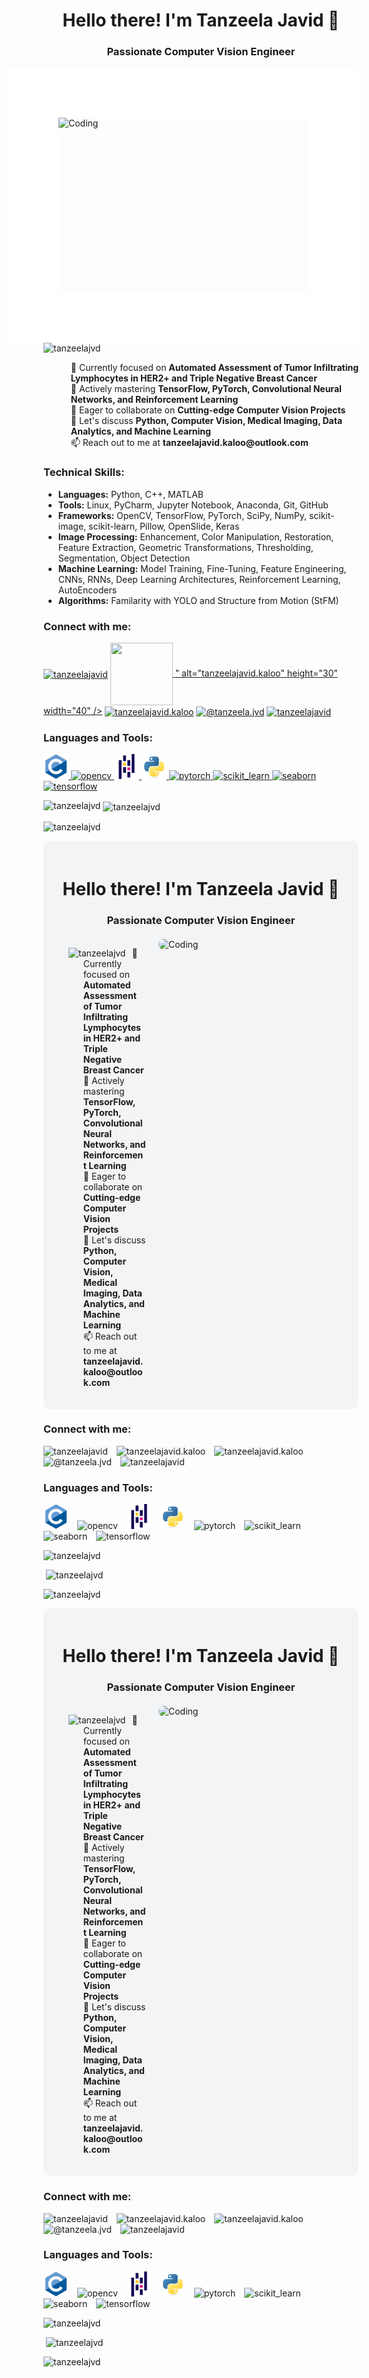 
<h1 align="center">Hello there! I'm Tanzeela Javid 👋</h1>
<h3 align="center">Passionate Computer Vision Engineer</h3>

<img align="right" alt="Coding" height="280" width="400" src="https://cdn.dribbble.com/users/331265/screenshots/2498700/ana-d-small.gif" style="border: 80px solid #ffffff;">


<p align="left"> <img src="https://komarev.com/ghpvc/?username=tanzeelajvd&label=Profile%20views&color=0e75b6&style=flat" alt="tanzeelajvd" /> </p>

<ul style="list-style-type: none; margin-left: 20px;">
    <li>🔭 Currently focused on <strong>Automated Assessment of Tumor Infiltrating Lymphocytes in HER2+ and Triple Negative Breast Cancer</strong></li>
    <li>🌱 Actively mastering <strong>TensorFlow, PyTorch, Convolutional Neural Networks, and Reinforcement Learning</strong></li>
    <li>👯 Eager to collaborate on <strong>Cutting-edge Computer Vision Projects</strong></li>
    <li>💬 Let's discuss <strong>Python, Computer Vision, Medical Imaging, Data Analytics, and Machine Learning</strong></li>
    <li>📫 Reach out to me at <strong>tanzeelajavid.kaloo@outlook.com</strong></li>
</ul>

### Technical Skills:
- **Languages:** Python, C++, MATLAB
- **Tools:** Linux, PyCharm, Jupyter Notebook, Anaconda, Git, GitHub
- **Frameworks:** OpenCV, TensorFlow, PyTorch, SciPy, NumPy, scikit-image, scikit-learn, Pillow, OpenSlide, Keras
- **Image Processing:** Enhancement, Color Manipulation, Restoration, Feature Extraction, Geometric Transformations, Thresholding, Segmentation, Object Detection
- **Machine Learning:** Model Training, Fine-Tuning, Feature Engineering, CNNs, RNNs, Deep Learning Architectures, Reinforcement Learning, AutoEncoders
- **Algorithms:** Familarity with YOLO and Structure from Motion (StFM)



<h3 align="left">Connect with me:</h3>
<p align="left">
<a href="https://kaggle.com/tanzeelajavid" target="blank"><img align="center" src="https://raw.githubusercontent.com/rahuldkjain/github-profile-readme-generator/master/src/images/icons/Social/kaggle.svg" alt="tanzeelajavid" height="30" width="40" /></a>
<a href="https://fb.com/tanzeelajavid.kaloo" target="blank"><img align="center" src="<svg xmlns="http://www.w3.org/2000/svg" x="0px" y="0px" width="100" height="100" viewBox="0 0 48 48">
<path fill="#0288D1" d="M42,37c0,2.762-2.238,5-5,5H11c-2.761,0-5-2.238-5-5V11c0-2.762,2.239-5,5-5h26c2.762,0,5,2.238,5,5V37z"></path><path fill="#FFF" d="M12 19H17V36H12zM14.485 17h-.028C12.965 17 12 15.888 12 14.499 12 13.08 12.995 12 14.514 12c1.521 0 2.458 1.08 2.486 2.499C17 15.887 16.035 17 14.485 17zM36 36h-5v-9.099c0-2.198-1.225-3.698-3.192-3.698-1.501 0-2.313 1.012-2.707 1.99C24.957 25.543 25 26.511 25 27v9h-5V19h5v2.616C25.721 20.5 26.85 19 29.738 19c3.578 0 6.261 2.25 6.261 7.274L36 36 36 36z"></path>
</svg>" alt="tanzeelajavid.kaloo" height="30" width="40" /></a>
<a href="https://instagram.com/tanzeelajavid.kaloo" target="blank"><img align="center" src="https://raw.githubusercontent.com/rahuldkjain/github-profile-readme-generator/master/src/images/icons/Social/instagram.svg" alt="tanzeelajavid.kaloo" height="30" width="40" /></a>
<a href="https://medium.com/@tanzeela.jvd" target="blank"><img align="center" src="https://raw.githubusercontent.com/rahuldkjain/github-profile-readme-generator/master/src/images/icons/Social/medium.svg" alt="@tanzeela.jvd" height="30" width="40" /></a>
<a href="https://auth.geeksforgeeks.org/user/tanzeelajavid" target="blank"><img align="center" src="https://raw.githubusercontent.com/rahuldkjain/github-profile-readme-generator/master/src/images/icons/Social/geeks-for-geeks.svg" alt="tanzeelajavid" height="30" width="40" /></a>
</p>

<h3 align="left">Languages and Tools:</h3>
<p align="left"> <a href="https://www.cprogramming.com/" target="_blank" rel="noreferrer"> <img src="https://raw.githubusercontent.com/devicons/devicon/master/icons/c/c-original.svg" alt="c" width="40" height="40"/> </a> <a href="https://opencv.org/" target="_blank" rel="noreferrer"> <img src="https://www.vectorlogo.zone/logos/opencv/opencv-icon.svg" alt="opencv" width="40" height="40"/> </a> <a href="https://pandas.pydata.org/" target="_blank" rel="noreferrer"> <img src="https://raw.githubusercontent.com/devicons/devicon/2ae2a900d2f041da66e950e4d48052658d850630/icons/pandas/pandas-original.svg" alt="pandas" width="40" height="40"/> </a> <a href="https://www.python.org" target="_blank" rel="noreferrer"> <img src="https://raw.githubusercontent.com/devicons/devicon/master/icons/python/python-original.svg" alt="python" width="40" height="40"/> </a> <a href="https://pytorch.org/" target="_blank" rel="noreferrer"> <img src="https://www.vectorlogo.zone/logos/pytorch/pytorch-icon.svg" alt="pytorch" width="40" height="40"/> </a> <a href="https://scikit-learn.org/" target="_blank" rel="noreferrer"> <img src="https://upload.wikimedia.org/wikipedia/commons/0/05/Scikit_learn_logo_small.svg" alt="scikit_learn" width="40" height="40"/> </a> <a href="https://seaborn.pydata.org/" target="_blank" rel="noreferrer"> <img src="https://seaborn.pydata.org/_images/logo-mark-lightbg.svg" alt="seaborn" width="40" height="40"/> </a> <a href="https://www.tensorflow.org" target="_blank" rel="noreferrer"> <img src="https://www.vectorlogo.zone/logos/tensorflow/tensorflow-icon.svg" alt="tensorflow" width="40" height="40"/> </a> </p>

<p><img align="left" src="https://github-readme-stats.vercel.app/api/top-langs?username=tanzeelajvd&show_icons=true&locale=en&layout=compact" alt="tanzeelajvd" /></p>

<p>&nbsp;<img align="center" src="https://github-readme-stats.vercel.app/api?username=tanzeelajvd&show_icons=true&locale=en" alt="tanzeelajvd" /></p>

<p><img align="center" src="https://github-readme-streak-stats.herokuapp.com/?user=tanzeelajvd&" alt="tanzeelajvd" /></p>






<div style="background-color: #f3f4f6; padding: 20px; border-radius: 10px; margin-bottom: 20px;">
    <h1 style="text-align: center; margin-bottom: 10px;">Hello there! I'm Tanzeela Javid 👋</h1>
    <h3 style="text-align: center; margin-bottom: 20px;">Passionate Computer Vision Engineer</h3>
    <img src="https://cdn.dribbble.com/users/331265/screenshots/2498700/ana-d-small.gif" alt="Coding" style="float: right; width: 300px; border-radius: 10px; margin-left: 20px;">
    <div style="overflow: hidden;">
        <p style="margin-left: 20px; margin-right: 20px;"> <img src="https://komarev.com/ghpvc/?username=tanzeelajvd&label=Profile%20views&color=0e75b6&style=flat" alt="tanzeelajvd" style="float: left; margin-right: 10px;" /> </p>
        <ul style="list-style-type: none; margin-left: 20px;">
            <li>🔭 Currently focused on <strong>Automated Assessment of Tumor Infiltrating Lymphocytes in HER2+ and Triple Negative Breast Cancer</strong></li>
            <li>🌱 Actively mastering <strong>TensorFlow, PyTorch, Convolutional Neural Networks, and Reinforcement Learning</strong></li>
            <li>👯 Eager to collaborate on <strong>Cutting-edge Computer Vision Projects</strong></li>
            <li>💬 Let's discuss <strong>Python, Computer Vision, Medical Imaging, Data Analytics, and Machine Learning</strong></li>
            <li>📫 Reach out to me at <strong>tanzeelajavid.kaloo@outlook.com</strong></li>
        </ul>
    </div>
</div>

<h3 style="text-align: left;">Connect with me:</h3>
<p style="text-align: left;">
    <a href="https://kaggle.com/tanzeelajavid" target="_blank" style="text-decoration: none; margin-right: 10px;"><img src="https://raw.githubusercontent.com/rahuldkjain/github-profile-readme-generator/master/src/images/icons/Social/kaggle.svg" alt="tanzeelajavid" height="30" width="40" /></a>
    <a href="https://fb.com/tanzeelajavid.kaloo" target="_blank" style="text-decoration: none; margin-right: 10px;"><img src="https://raw.githubusercontent.com/rahuldkjain/github-profile-readme-generator/master/src/images/icons/Social/facebook.svg" alt="tanzeelajavid.kaloo" height="30" width="40" /></a>
    <a href="https://instagram.com/tanzeelajavid.kaloo" target="_blank" style="text-decoration: none; margin-right: 10px;"><img src="https://raw.githubusercontent.com/rahuldkjain/github-profile-readme-generator/master/src/images/icons/Social/instagram.svg" alt="tanzeelajavid.kaloo" height="30" width="40" /></a>
    <a href="https://medium.com/@tanzeela.jvd" target="_blank" style="text-decoration: none; margin-right: 10px;"><img src="https://raw.githubusercontent.com/rahuldkjain/github-profile-readme-generator/master/src/images/icons/Social/medium.svg" alt="@tanzeela.jvd" height="30" width="40" /></a>
    <a href="https://auth.geeksforgeeks.org/user/tanzeelajavid" target="_blank" style="text-decoration: none; margin-right: 10px;"><img src="https://raw.githubusercontent.com/rahuldkjain/github-profile-readme-generator/master/src/images/icons/Social/geeks-for-geeks.svg" alt="tanzeelajavid" height="30" width="40" /></a>
</p>

<h3 style="text-align: left;">Languages and Tools:</h3>
<p style="text-align: left;">
    <a href="https://www.cprogramming.com/" target="_blank" rel="noreferrer" style="text-decoration: none; margin-right: 10px;"><img src="https://raw.githubusercontent.com/devicons/devicon/master/icons/c/c-original.svg" alt="c" width="40" height="40"/></a>
    <a href="https://opencv.org/" target="_blank" rel="noreferrer" style="text-decoration: none; margin-right: 10px;"><img src="https://www.vectorlogo.zone/logos/opencv/opencv-icon.svg" alt="opencv" width="40" height="40"/></a>
    <a href="https://pandas.pydata.org/" target="_blank" rel="noreferrer" style="text-decoration: none; margin-right: 10px;"><img src="https://raw.githubusercontent.com/devicons/devicon/2ae2a900d2f041da66e950e4d48052658d850630/icons/pandas/pandas-original.svg" alt="pandas" width="40" height="40"/></a>
    <a href="https://www.python.org" target="_blank" rel="noreferrer" style="text-decoration: none; margin-right: 10px;"><img src="https://raw.githubusercontent.com/devicons/devicon/master/icons/python/python-original.svg" alt="python" width="40" height="40"/></a>
    <a href="https://pytorch.org/" target="_blank" rel="noreferrer" style="text-decoration: none; margin-right: 10px;"><img src="https://www.vectorlogo.zone/logos/pytorch/pytorch-icon.svg" alt="pytorch" width="40" height="40"/></a>
    <a href="https://scikit-learn.org/" target="_blank" rel="noreferrer" style="text-decoration: none; margin-right: 10px;"><img src="https://upload.wikimedia.org/wikipedia/commons/0/05/Scikit_learn_logo_small.svg" alt="scikit_learn" width="40" height="40"/></a>
    <a href="https://seaborn.pydata.org/" target="_blank" rel="noreferrer" style="text-decoration: none; margin-right: 10px;"><img src="https://seaborn.pydata.org/_images/logo-mark-lightbg.svg" alt="seaborn" width="40" height="40"/></a>
    <a href="https://www.tensorflow.org" target="_blank" rel="noreferrer" style="text-decoration: none; margin-right: 10px;"><img src="https://www.vectorlogo.zone/logos/tensorflow/tensorflow-icon.svg" alt="tensorflow" width="40" height="40"/></a>
</p>

<p style="clear: both;"></p>

<p><img src="https://github-readme-stats.vercel.app/api/top-langs/?username=tanzeelajvd&layout=compact&theme=dark" alt="tanzeelajvd" /></p>

<p>&nbsp;<img src="https://github-readme-stats.vercel.app/api?username=tanzeelajvd&show_icons=true&theme=dark" alt="tanzeelajvd" /></p>

<p><img src="https://github-readme-streak-stats.herokuapp.com/?user=tanzeelajvd&theme=dark" alt="tanzeelajvd" /></p>









<div style="background-color: #f3f4f6; padding: 20px; border-radius: 10px; margin-bottom: 20px;">
    <h1 style="text-align: center; margin-bottom: 10px;">Hello there! I'm Tanzeela Javid 👋</h1>
    <h3 style="text-align: center; margin-bottom: 20px;">Passionate Computer Vision Engineer</h3>
    <img src="https://cdn.dribbble.com/users/331265/screenshots/2498700/ana-d-small.gif" alt="Coding" style="float: right; width: 300px; border-radius: 10px; margin-left: 20px;">
    <div style="overflow: hidden;">
        <p style="margin-left: 20px; margin-right: 20px;"> <img src="https://komarev.com/ghpvc/?username=tanzeelajvd&label=Profile%20views&color=0e75b6&style=flat" alt="tanzeelajvd" style="float: left; margin-right: 10px;" /> </p>
        <ul style="list-style-type: none; margin-left: 20px;">
            <li>🔭 Currently focused on <strong>Automated Assessment of Tumor Infiltrating Lymphocytes in HER2+ and Triple Negative Breast Cancer</strong></li>
            <li>🌱 Actively mastering <strong>TensorFlow, PyTorch, Convolutional Neural Networks, and Reinforcement Learning</strong></li>
            <li>👯 Eager to collaborate on <strong>Cutting-edge Computer Vision Projects</strong></li>
            <li>💬 Let's discuss <strong>Python, Computer Vision, Medical Imaging, Data Analytics, and Machine Learning</strong></li>
            <li>📫 Reach out to me at <strong>tanzeelajavid.kaloo@outlook.com</strong></li>
        </ul>
    </div>
</div>

<h3 style="text-align: left;">Connect with me:</h3>
<p style="text-align: left;">
    <a href="https://kaggle.com/tanzeelajavid" target="_blank" style="text-decoration: none; margin-right: 10px;"><img src="https://raw.githubusercontent.com/rahuldkjain/github-profile-readme-generator/master/src/images/icons/Social/kaggle.svg" alt="tanzeelajavid" height="30" width="40" /></a>
    <a href="https://fb.com/tanzeelajavid.kaloo" target="_blank" style="text-decoration: none; margin-right: 10px;"><img src="https://raw.githubusercontent.com/rahuldkjain/github-profile-readme-generator/master/src/images/icons/Social/facebook.svg" alt="tanzeelajavid.kaloo" height="30" width="40" /></a>
    <a href="https://instagram.com/tanzeelajavid.kaloo" target="_blank" style="text-decoration: none; margin-right: 10px;"><img src="https://raw.githubusercontent.com/rahuldkjain/github-profile-readme-generator/master/src/images/icons/Social/instagram.svg" alt="tanzeelajavid.kaloo" height="30" width="40" /></a>
    <a href="https://medium.com/@tanzeela.jvd" target="_blank" style="text-decoration: none; margin-right: 10px;"><img src="https://raw.githubusercontent.com/rahuldkjain/github-profile-readme-generator/master/src/images/icons/Social/medium.svg" alt="@tanzeela.jvd" height="30" width="40" /></a>
    <a href="https://auth.geeksforgeeks.org/user/tanzeelajavid" target="_blank" style="text-decoration: none; margin-right: 10px;"><img src="https://raw.githubusercontent.com/rahuldkjain/github-profile-readme-generator/master/src/images/icons/Social/geeks-for-geeks.svg" alt="tanzeelajavid" height="30" width="40" /></a>
</p>

<h3 style="text-align: left;">Languages and Tools:</h3>
<p style="text-align: left;">
    <a href="https://www.cprogramming.com/" target="_blank" rel="noreferrer" style="text-decoration: none; margin-right: 10px;"><img src="https://raw.githubusercontent.com/devicons/devicon/master/icons/c/c-original.svg" alt="c" width="40" height="40"/></a>
    <a href="https://opencv.org/" target="_blank" rel="noreferrer" style="text-decoration: none; margin-right: 10px;"><img src="https://www.vectorlogo.zone/logos/opencv/opencv-icon.svg" alt="opencv" width="40" height="40"/></a>
    <a href="https://pandas.pydata.org/" target="_blank" rel="noreferrer" style="text-decoration: none; margin-right: 10px;"><img src="https://raw.githubusercontent.com/devicons/devicon/2ae2a900d2f041da66e950e4d48052658d850630/icons/pandas/pandas-original.svg" alt="pandas" width="40" height="40"/></a>
    <a href="https://www.python.org" target="_blank" rel="noreferrer" style="text-decoration: none; margin-right: 10px;"><img src="https://raw.githubusercontent.com/devicons/devicon/master/icons/python/python-original.svg" alt="python" width="40" height="40"/></a>
    <a href="https://pytorch.org/" target="_blank" rel="noreferrer" style="text-decoration: none; margin-right: 10px;"><img src="https://www.vectorlogo.zone/logos/pytorch/pytorch-icon.svg" alt="pytorch" width="40" height="40"/></a>
    <a href="https://scikit-learn.org/" target="_blank" rel="noreferrer" style="text-decoration: none; margin-right: 10px;"><img src="https://upload.wikimedia.org/wikipedia/commons/0/05/Scikit_learn_logo_small.svg" alt="scikit_learn" width="40" height="40"/></a>
    <a href="https://seaborn.pydata.org/" target="_blank" rel="noreferrer" style="text-decoration: none; margin-right: 10px;"><img src="https://seaborn.pydata.org/_images/logo-mark-lightbg.svg" alt="seaborn" width="40" height="40"/></a>
    <a href="https://www.tensorflow.org" target="_blank" rel="noreferrer" style="text-decoration: none; margin-right: 10px;"><img src="https://www.vectorlogo.zone/logos/tensorflow/tensorflow-icon.svg" alt="tensorflow" width="40" height="40"/></a>
</p>

<p style="clear: both;"></p>

<p align="left"><img src="https://github-readme-stats.vercel.app/api/top-langs/?username=tanzeelajvd&layout=compact&theme=dark" alt="tanzeelajvd" /></p>

<p align="left">&nbsp;<img src="https://github-readme-stats.vercel.app/api?username=tanzeelajvd&show_icons=true&theme=dark" alt="tanzeelajvd" /></p>

<p align="left"><img src="https://github-readme-streak-stats.herokuapp.com/?user=tanzeelajvd&theme=dark" alt="tanzeelajvd" /></p>








